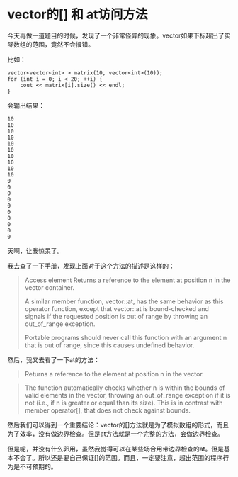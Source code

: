 # vector的[] 和 at访问方法
今天再做一道题目的时候，发现了一个非常怪异的现象。vector如果下标超出了实际数组的范围，竟然不会报错。

比如：

    vector<vector<int> > matrix(10, vector<int>(10));
    for (int i = 0; i < 20; ++i) {
        cout << matrix[i].size() << endl;
    }
会输出结果：

    10
    10
    10
    10
    10
    10
    10
    10
    10
    10
    0
    0
    0
    0
    0
    0
    0
    0
    0
    0

天啊，让我惊呆了。

我去查了一下手册，发现上面对于这个方法的描述是这样的：

> Access element
> Returns a reference to the element at position n in the vector container.
> 
> A similar member function, vector::at, has the same behavior as this operator function, except that vector::at is bound-checked and signals if the requested position is out of range by throwing an out_of_range exception. 
> 
> Portable programs should never call this function with an argument n that is out of range, since this causes undefined behavior.

然后，我又去看了一下at的方法：
> Returns a reference to the element at position n in the vector.

> The function automatically checks whether n is within the bounds of valid elements in the vector, throwing an out_of_range exception if it is not (i.e., if n is greater or equal than its size). This is in contrast with member operator[], that does not check against bounds.


然后我们可以得到一个重要结论：vector的[]方法就是为了模拟数组的形式，而且为了效率，没有做边界检查。但是at方法就是一个完整的方法，会做边界检查。

但是呢，并没有什么卵用，虽然我觉得可以在某些场合用带边界检查的at。但是基本不会了。所以还是要自己保证[]的范围。而且，一定要注意，超出范围的程序行为是不可预期的。